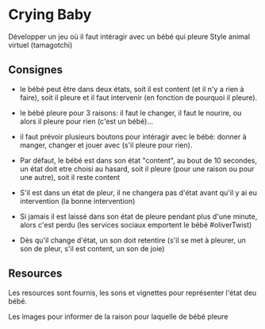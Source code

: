 # Crying Baby

Développer un jeu où il faut intéragir avec un bébé qui pleure
Style animal virtuel (tamagotchi)

## Consignes

- le bébé peut être dans deux états, soit il est content (et il n'y a rien à faire), soit il pleure et il faut intervenir (en fonction de pourquoi il pleure).

- le bébé pleure pour 3 raisons: il faut le changer, il faut le nourire, ou alors il pleure pour rien (c'est un bébé)...

- il faut prévoir plusieurs boutons pour intéragir avec le bébé: donner à manger, changer et jouer avec (s'il pleure pour rien).

- Par défaut, le bébé est dans son état "content", au bout de 10 secondes, un état doit etre choisi au hasard, soit il pleure (pour une raison ou pour une autre), soit il reste content

- S'il est dans un état de pleur, il ne changera pas d'état avant qu'il y ai eu intervention (la bonne intervention)

- Si jamais il est laissé dans son état de pleure pendant plus d'une minute, alors c'est perdu (les services sociaux emportent le bébé #oliverTwist)

- Dès qu'il change d'état, un son doit retentire (s'il se met à pleurer, un son de pleur, s'il est content, un son de joie)

## Resources

Les resources sont fournis, les sons et vignettes pour représenter l'état deu bébé.

Les images pour informer de la raison pour laquelle de bébé pleure
